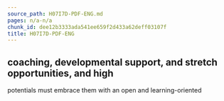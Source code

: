 ```yaml
---
source_path: H07I7D-PDF-ENG.md
pages: n/a-n/a
chunk_id: dee12b3333ada541ee659f2d433a62deff03107f
title: H07I7D-PDF-ENG
---
```

## coaching, developmental support, and stretch opportunities, and high

potentials must embrace them with an open and learning-oriented
